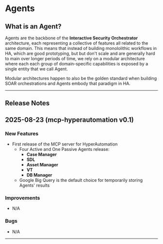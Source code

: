 # Agents

## What is an Agent?

Agents are the backbone of the **Interactive Security Orchestrator** architecture, each representing a collective of features all related to the same domain.
This means that instead of building monololithic workflows in HA, which are good prototyping, but but don't scale and are generally hard to main over longer periods of time, we rely on a modular architecture where each each group of domain-specific capabilities is exposed by a single entity that we call Agent.

Modular architectures happen to also be the golden standard when building SOAR orchestrations and Agents embody that paradigm in HA.



---
## Release Notes
## 2025-08-23 (mcp-hyperautomation v0.1)

### New Features

- First release of the MCP server for HyperAutomation
  - Four Active and One Passive Agents release:
    - **Case Manager**
    - **SDL**
    - **Asset Manager**
    - **VT**
    - **DB Manager**
  - Google Big Query is the default choice for temporarily storing Agents' results
 
### Improvements
- N/A
### Bugs
- N/A
---
